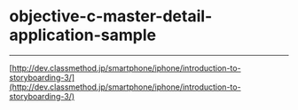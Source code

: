 # objective-c-master-detail-application-sample

---

[http://dev.classmethod.jp/smartphone/iphone/introduction-to-storyboarding-3/](http://dev.classmethod.jp/smartphone/iphone/introduction-to-storyboarding-3/)

